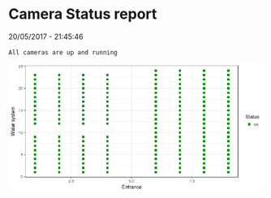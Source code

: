 Camera Status report
================
20/05/2017 - 21:45:46

    All cameras are up and running

![](camreport_files/figure-markdown_github/unnamed-chunk-2-1.png)
